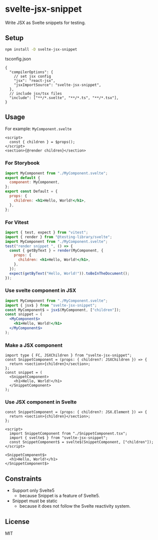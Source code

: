 # svelte-jsx-snippet

Write JSX as Svelte snippets for testing.

## Setup

```sh
npm install -D svelte-jsx-snippet
```

tsconfig.json

```jsonc
{
  "compilerOptions": {
    // set jsx config
    "jsx": "react-jsx",
    "jsxImportSource": "svelte-jsx-snippet",
  },
  // include jsx/tsx files
  "include": ["**/*.svelte", "**/*.ts", "**/*.tsx"],
}
```

## Usage

For example: `MyComponent.svelte`

```svelte
<script>
  const { children } = $props();
</script>
<section>{@render children}</section>
```

### For Storybook

```jsx
import MyComponent from "./MyComponent.svelte";
export default {
  component: MyComponent,
};
export const Default = {
  props: {
    children: <h1>Hello, World!</h1>,
  },
};
```

### For Vitest

```jsx
import { test, expect } from "vitest";
import { render } from "@testing-library/svelte";
import MyComponent from "./MyComponent.svelte";
test("render snippet ", () => {
  const { getByText } = render(MyComponent, {
    props: {
      children: <h1>Hello, World!</h1>,
    },
  });
  expect(getByText("Hello, World!")).toBeInTheDocument();
});
```

### Use svelte component in JSX

```jsx
import MyComponent from "./MyComponent.svelte";
import { jsx$ } from "svelte-jsx-snippet";
const MyComponent$ = jsx$(MyComponent, ["children"]);
const snippet = (
  <MyComponent$>
    <h1>Hello, World!</h1>
  </MyComponent$>
);
```

### Make a JSX component

```tsx
import type { FC, JSXChildren } from "svelte-jsx-snippet";
const SnippetComponent = (props: { children?: JSXChildren }) => {
  return <section>{children}</section>;
};
const snippet = (
  <SnippetComponent>
    <h1>Hello, World!</h1>
  </SnippetComponent>
);
```

### Use JSX component in Svelte

```tsx
const SnippetComponent = (props: { children?: JSX.Element }) => {
  return <section>{children}</section>;
};
```

```svelte
<script>
  import SnippetComponent from "./SnippetComponent.tsx";
  import { svelte$ } from "svelte-jsx-snippet";
  const SnippetComponent$ = svelte$(SnippetComponent, ["children"]);
</script>

<SnippetComponent$>
  <h1>Hello, World!</h1>
</SnippetComponent$>
```

## Constraints

- Support only Svelte5
  - because Snippet is a feature of Svelte5.
- Snippet must be static
  - because it does not follow the Svelte reactivity system.

## License

MIT
